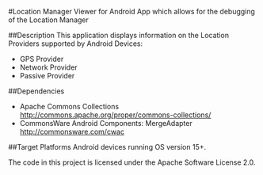 #Location Manager Viewer for Android
App which allows for the debugging of the Location Manager

##Description
This application displays information on the Location Providers supported by Android Devices:
- GPS Provider
- Network Provider
- Passive Provider
 
##Dependencies
- Apache Commons Collections
http://commons.apache.org/proper/commons-collections/
- CommonsWare Android Components: MergeAdapter 
http://commonsware.com/cwac

##Target Platforms
Android devices running OS version 15+.

The code in this project is licensed under the Apache Software License 2.0.
